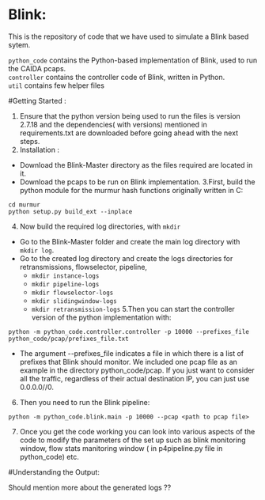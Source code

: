 # Blink: 

This is the repository of code that we have used to simulate a Blink based sytem.

`python_code` contains the Python-based implementation of Blink, used to run the CAIDA pcaps.<br/>
`controller` contains the controller code of Blink, written in Python.<br/>
`util` contains few helper files  

#Getting Started :

1. Ensure that the python version being used to run the files is version 2.7.18 and the dependencies( with versions) mentioned in requirements.txt are downloaded before going ahead with the next steps.
2. Installation :
* Download the Blink-Master directory as the files required are located in it.
* Download the pcaps to be run on Blink implementation.
3.First, build the python module for the murmur hash functions originally written in C:

```
cd murmur
python setup.py build_ext --inplace
```
4. Now build the required log directories, with `mkdir` 
* Go to the Blink-Master folder and create the main log directory with `mkdir log`.
* Go to the created log directory and create the logs directories for retransmissions, flowselector, pipeline,   
    * `mkdir instance-logs`
    * `mkdir pipeline-logs`
    * `mkdir flowselector-logs`
    * `mkdir slidingwindow-logs`
    * `mkdir retransmission-logs`
5.Then you can start the controller version of the python implementation with:

```
python -m python_code.controller.controller -p 10000 --prefixes_file python_code/pcap/prefixes_file.txt
```
* The argument --prefixes_file indicates a file in which there is a list of prefixes that Blink should monitor. We included one pcap file as an example in the directory python_code/pcap. If you just want to consider all the traffic, regardless of their actual destination IP, you can just use 0.0.0.0//0.
6. Then you need to run the Blink pipeline:

```
python -m python_code.blink.main -p 10000 --pcap <path to pcap file>
```
7. Once you get the code working you can look into various aspects of the code to modify the parameters of the set up such as blink monitoring window, flow stats manitoring window ( in p4pipeline.py file in python_code) etc.

#Understanding the Output: 

Should mention more about the generated logs ??


